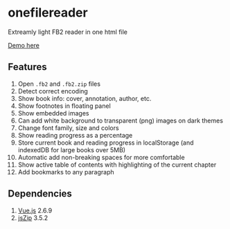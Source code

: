 # onefilereader
Extreamly light FB2 reader in one html file

[Demo here](https://laughtingman.github.io/onefilereader/index.html)

## Features
1. Open `.fb2` and `.fb2.zip` files
1. Detect correct encoding
1. Show book info: cover, annotation, author, etc.
1. Show footnotes in floating panel
1. Show embedded images
1. Can add white background to transparent (png) images on dark themes
1. Change font family, size and colors
1. Show reading progress as a percentage
1. Store current book and reading progress in localStorage (and indexedDB for large books over 5MB)
1. Automatic add non-breaking spaces for more comfortable
1. Show active table of contents with highlighting of the current chapter
1. Add bookmarks to any paragraph


## Dependencies
1. [Vue.js](https://github.com/vuejs/vue) 2.6.9
1. [jsZip](https://github.com/Stuk/jszip) 3.5.2
